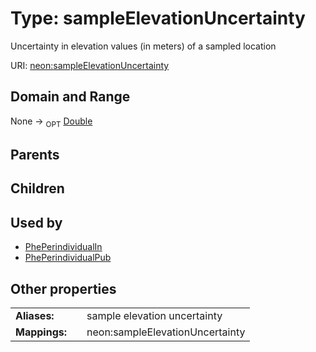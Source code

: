 
# Type: sampleElevationUncertainty


Uncertainty in elevation values (in meters) of a sampled location

URI: [neon:sampleElevationUncertainty](https://data.neonscience.org/sampleElevationUncertainty)


## Domain and Range

None ->  <sub>OPT</sub> [Double](types/Double.md)

## Parents


## Children


## Used by

 * [PhePerindividualIn](PhePerindividualIn.md)
 * [PhePerindividualPub](PhePerindividualPub.md)

## Other properties

|  |  |  |
| --- | --- | --- |
| **Aliases:** | | sample elevation uncertainty |
| **Mappings:** | | neon:sampleElevationUncertainty |

